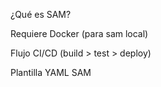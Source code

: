 ¿Qué es SAM?

Requiere Docker (para sam local)

Flujo CI/CD (build > test > deploy)

Plantilla YAML SAM